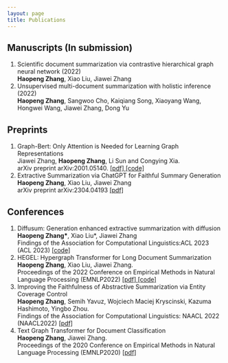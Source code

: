 ```yaml
---
layout: page
title: Publications
---
```


## Manuscripts (In submission)
<ol>
<li> Scientific document summarization via contrastive
hierarchical graph neural network (2022)
<br><b>Haopeng Zhang</b>, Xiao Liu, Jiawei Zhang </li>
<li> Unsupervised multi-document
summarization with holistic inference (2022)
<br><b>Haopeng Zhang</b>, Sangwoo Cho, Kaiqiang Song, Xiaoyang Wang, Hongwei Wang, Jiawei Zhang, Dong Yu </li>
</ol>

## Preprints
<ol>
<li> Graph-Bert: Only Attention is Needed for Learning Graph Representations
<br>Jiawei Zhang, <b>Haopeng Zhang</b>, Li Sun and Congying Xia. 
<br>arXiv preprint arXiv:2001.05140.
<a href = "https://arxiv.org/abs/2001.05140" target="_blank"> [pdf] </a><a href = "https://github.com/jwzhanggy/Graph-Bert"> [code] </a>
</li>
<li> Extractive Summarization via ChatGPT for Faithful Summary Generation
<br><b>Haopeng Zhang</b>, Xiao Liu, Jiawei Zhang
<br>arXiv preprint arXiv:2304.04193
<a href = "https://arxiv.org/abs/2304.04193" target="_blank"> [pdf] </a>
</li>
</ol>


## Conferences
<ol>

<li> Diffusum: Generation enhanced extractive summarization with diffusion
<br><b>Haopeng Zhang*</b>, Xiao Liu*, Jiawei Zhang
<br>Findings of the Association for Computational Linguistics:ACL 2023 (ACL 2023)
<a href = "https://github.com/hpzhang94/DiffuSum"> [code] </a>
</li>
<li> HEGEL: Hypergraph Transformer for Long Document Summarization
<br><b>Haopeng Zhang</b>, Xiao Liu, Jiawei Zhang. 
<br>Proceedings of the 2022 Conference on Empirical Methods in Natural Language Processing (EMNLP2022)
<a href = "https://arxiv.org/abs/2210.04126"> [pdf] </a><a href = "https://github.com/hpzhang94/hegel_sum"> [code] </a>
</li>
<li> Improving the Faithfulness of Abstractive Summarization via Entity Coverage Control
<br><b>Haopeng Zhang</b>, Semih Yavuz, Wojciech Maciej Kryscinski, Kazuma Hashimoto, Yingbo Zhou. 
<br>Findings of the Association for Computational Linguistics: NAACL 2022 (NAACL2022) <a href = "https://aclanthology.org/2022.findings-naacl.40/"> [pdf] </a>

</li>
<li> Text Graph Transformer for Document Classification
<br><b>Haopeng Zhang</b>, Jiawei Zhang. 
<br>Proceedings of the 2020 Conference on Empirical Methods in Natural Language Processing (EMNLP2020) <a href = "https://aclanthology.org/2020.emnlp-main.668/"> [pdf] </a>
  </li>
</ol>




